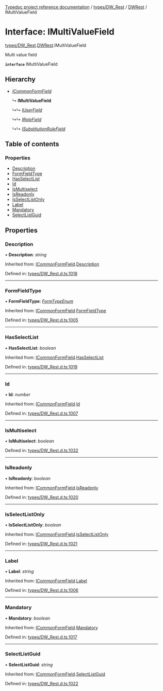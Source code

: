 [Typedoc project reference documentation](../README.md) / [types/DW_Rest](../modules/types_dw_rest.md) / [DWRest](../modules/types_dw_rest.dwrest.md) / IMultiValueField

# Interface: IMultiValueField

[types/DW_Rest](../modules/types_dw_rest.md).[DWRest](../modules/types_dw_rest.dwrest.md).IMultiValueField

Multi value field

**`interface`** IMultiValueField

## Hierarchy

* [*ICommonFormField*](types_dw_rest.dwrest.icommonformfield.md)

  ↳ **IMultiValueField**

  ↳↳ [*IUserField*](types_dw_rest.dwrest.iuserfield.md)

  ↳↳ [*IRoleField*](types_dw_rest.dwrest.irolefield.md)

  ↳↳ [*ISubstitutionRuleField*](types_dw_rest.dwrest.isubstitutionrulefield.md)

## Table of contents

### Properties

- [Description](types_dw_rest.dwrest.imultivaluefield.md#description)
- [FormFieldType](types_dw_rest.dwrest.imultivaluefield.md#formfieldtype)
- [HasSelectList](types_dw_rest.dwrest.imultivaluefield.md#hasselectlist)
- [Id](types_dw_rest.dwrest.imultivaluefield.md#id)
- [IsMultiselect](types_dw_rest.dwrest.imultivaluefield.md#ismultiselect)
- [IsReadonly](types_dw_rest.dwrest.imultivaluefield.md#isreadonly)
- [IsSelectListOnly](types_dw_rest.dwrest.imultivaluefield.md#isselectlistonly)
- [Label](types_dw_rest.dwrest.imultivaluefield.md#label)
- [Mandatory](types_dw_rest.dwrest.imultivaluefield.md#mandatory)
- [SelectListGuid](types_dw_rest.dwrest.imultivaluefield.md#selectlistguid)

## Properties

### Description

• **Description**: *string*

Inherited from: [ICommonFormField](types_dw_rest.dwrest.icommonformfield.md).[Description](types_dw_rest.dwrest.icommonformfield.md#description)

Defined in: [types/DW_Rest.d.ts:1018](https://github.com/DocuWare/REST-Sample-TS/blob/6171aa8/src/types/DW_Rest.d.ts#L1018)

___

### FormFieldType

• **FormFieldType**: [*FormTypeEnum*](../enums/types_dw_rest.dwrest.formtypeenum.md)

Inherited from: [ICommonFormField](types_dw_rest.dwrest.icommonformfield.md).[FormFieldType](types_dw_rest.dwrest.icommonformfield.md#formfieldtype)

Defined in: [types/DW_Rest.d.ts:1005](https://github.com/DocuWare/REST-Sample-TS/blob/6171aa8/src/types/DW_Rest.d.ts#L1005)

___

### HasSelectList

• **HasSelectList**: *boolean*

Inherited from: [ICommonFormField](types_dw_rest.dwrest.icommonformfield.md).[HasSelectList](types_dw_rest.dwrest.icommonformfield.md#hasselectlist)

Defined in: [types/DW_Rest.d.ts:1019](https://github.com/DocuWare/REST-Sample-TS/blob/6171aa8/src/types/DW_Rest.d.ts#L1019)

___

### Id

• **Id**: *number*

Inherited from: [ICommonFormField](types_dw_rest.dwrest.icommonformfield.md).[Id](types_dw_rest.dwrest.icommonformfield.md#id)

Defined in: [types/DW_Rest.d.ts:1007](https://github.com/DocuWare/REST-Sample-TS/blob/6171aa8/src/types/DW_Rest.d.ts#L1007)

___

### IsMultiselect

• **IsMultiselect**: *boolean*

Defined in: [types/DW_Rest.d.ts:1032](https://github.com/DocuWare/REST-Sample-TS/blob/6171aa8/src/types/DW_Rest.d.ts#L1032)

___

### IsReadonly

• **IsReadonly**: *boolean*

Inherited from: [ICommonFormField](types_dw_rest.dwrest.icommonformfield.md).[IsReadonly](types_dw_rest.dwrest.icommonformfield.md#isreadonly)

Defined in: [types/DW_Rest.d.ts:1020](https://github.com/DocuWare/REST-Sample-TS/blob/6171aa8/src/types/DW_Rest.d.ts#L1020)

___

### IsSelectListOnly

• **IsSelectListOnly**: *boolean*

Inherited from: [ICommonFormField](types_dw_rest.dwrest.icommonformfield.md).[IsSelectListOnly](types_dw_rest.dwrest.icommonformfield.md#isselectlistonly)

Defined in: [types/DW_Rest.d.ts:1021](https://github.com/DocuWare/REST-Sample-TS/blob/6171aa8/src/types/DW_Rest.d.ts#L1021)

___

### Label

• **Label**: *string*

Inherited from: [ICommonFormField](types_dw_rest.dwrest.icommonformfield.md).[Label](types_dw_rest.dwrest.icommonformfield.md#label)

Defined in: [types/DW_Rest.d.ts:1006](https://github.com/DocuWare/REST-Sample-TS/blob/6171aa8/src/types/DW_Rest.d.ts#L1006)

___

### Mandatory

• **Mandatory**: *boolean*

Inherited from: [ICommonFormField](types_dw_rest.dwrest.icommonformfield.md).[Mandatory](types_dw_rest.dwrest.icommonformfield.md#mandatory)

Defined in: [types/DW_Rest.d.ts:1017](https://github.com/DocuWare/REST-Sample-TS/blob/6171aa8/src/types/DW_Rest.d.ts#L1017)

___

### SelectListGuid

• **SelectListGuid**: *string*

Inherited from: [ICommonFormField](types_dw_rest.dwrest.icommonformfield.md).[SelectListGuid](types_dw_rest.dwrest.icommonformfield.md#selectlistguid)

Defined in: [types/DW_Rest.d.ts:1022](https://github.com/DocuWare/REST-Sample-TS/blob/6171aa8/src/types/DW_Rest.d.ts#L1022)
